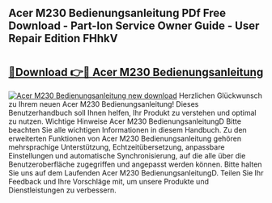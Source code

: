 ## Acer M230 Bedienungsanleitung PDf Free Download - Part-Ion Service Owner Guide - User Repair Edition FHhkV

# <h2><a href="http://df3dqkt.blite.top/?on=Acer+M230+Bedienungsanleitung">🔗Download 👉🔴 Acer M230 Bedienungsanleitung</a></h2>

[![Acer M230 Bedienungsanleitung new download](https://i.imgur.com/lujVjoI.png)](http://df3dqkt.blite.top/?on=Acer+M230+Bedienungsanleitung)
Herzlichen Glückwunsch zu Ihrem neuen Acer M230 Bedienungsanleitung! Dieses Benutzerhandbuch soll Ihnen helfen, Ihr Produkt zu verstehen und optimal zu nutzen. Wichtige Hinweise Acer M230 BedienungsanleitungD Bitte beachten Sie alle wichtigen Informationen in diesem Handbuch. Zu den erweiterten Funktionen von Acer M230 Bedienungsanleitung gehören mehrsprachige Unterstützung, Echtzeitübersetzung, anpassbare Einstellungen und automatische Synchronisierung, auf die alle über die Benutzeroberfläche zugegriffen und angepasst werden können. Bitte halten Sie uns auf dem Laufenden Acer M230 BedienungsanleitungD. Teilen Sie Ihr Feedback und Ihre Vorschläge mit, um unsere Produkte und Dienstleistungen zu verbessern.
